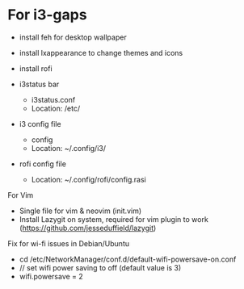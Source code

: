 # For i3-gaps

-   install feh for desktop wallpaper
-   install lxappearance to change themes and icons
-   install rofi

-   i3status bar

    -   i3status.conf
    -   Location: /etc/

-   i3 config file

    -   config
    -   Location: ~/.config/i3/

-   rofi config file
    -   Location: ~/.config/rofi/config.rasi

For Vim

-   Single file for vim & neovim (init.vim)
-   Install Lazygit on system, required for vim plugin to work
    (https://github.com/jesseduffield/lazygit)

Fix for wi-fi issues in Debian/Ubuntu

-   cd /etc/NetworkManager/conf.d/default-wifi-powersave-on.conf
-   // set wifi power saving to off (default value is 3)
-   wifi.powersave = 2
